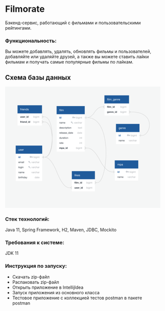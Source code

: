 # Filmorate
Бэкенд-сервис, работающий с фильмами и пользовательскими рейтингами.
### Функциональность:
Вы можете добавлять, удалять, обновлять фильмы и пользователей, добавляйте или удаляйте друзей, 
а также вы можете ставить лайки фильмам и получать самые популярные фильмы по лайкам.
## Схема базы данных
![Schema DB](src/main/resources/schema.png)

### Стек технологий:
Java 11, Spring Framework, H2, Maven, JDBC, Mockito

### Требования к системе:
JDK 11

### Инструкция по запуску:
- Скачать zip-файл
- Распаковать zip-файл
- Открыть приложение в IntellijIdea
- Запуск приложения из основного класса
- Тестовое приложение с коллекцией тестов postman в пакете postman
